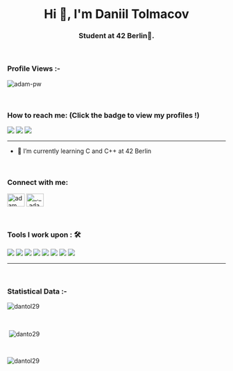 <h1 align="center">Hi 👋, I'm Daniil Tolmacov</h1>
<h3 align="center">Student at 42 Berlin🌟.</h3>

<br>

<p align="right"> <h3>Profile Views :-</h3> <img src="https://komarev.com/ghpvc/?username=dantol29&label=Profile%20views&color=0e75b6&style=flat"
    alt="adam-pw" /> 
  </p>

<br>

### How to reach me: <strong>(Click the badge to view my profiles !)</strong>

<img src="https://img.shields.io/badge/dantol29@gmail.com-%23D14836.svg?&style=for-the-badge&logo=gmail&logoColor=white" href="dantol29@gmail.com">   <a  href="https://www.instagram.com/dantol29/"><img src="https://img.shields.io/badge/@dantol29-%23E4405F.svg?&style=for-the-badge&logo=instagram&logoColor=white"></a>   <a href="https://www.linkedin.com/in/sharannyobasu/"><img src="https://img.shields.io/badge/Sharannyo Basu-%230077B5.svg?&style=for-the-badge&logo=linkedin&logoColor=white" ></a>

<hr>


- 🌱 I’m currently learning C and C++ at 42 Berlin

<br>

<h3 align="left">Connect with me:</h3>
<p align="left">
  <a href="https://www.linkedin.com/in/daniil-tolmacov/" target="blank"><img align="center"
      src="https://raw.githubusercontent.com/rahuldkjain/github-profile-readme-generator/master/src/images/icons/Social/linked-in-alt.svg"
      alt="adam pithewan" height="30" width="40" /></a>
  <a href="https://instagram.com/dantol29" target="blank"><img align="center"
      src="https://raw.githubusercontent.com/rahuldkjain/github-profile-readme-generator/master/src/images/icons/Social/instagram.svg"
      alt="_._.adam._" height="30" width="40" /></a>
</p>

<br>

### Tools I work upon : 🛠

<img src="https://img.shields.io/badge/c++%20-%2300599C.svg?&style=for-the-badge&logo=c%2B%2B&logoColor=white">   <img src="https://img.shields.io/badge/python%20-%2314354C.svg?&style=for-the-badge&logo=python&logoColor=white">   <img src="https://img.shields.io/badge/javascript%20-%23323330.svg?&style=for-the-badge&logo=javascript&logoColor=%23F7DF1E">   <img src="https://img.shields.io/badge/html5%20-%23E34F26.svg?&style=for-the-badge&logo=html5&logoColor=white">   <img src="https://img.shields.io/badge/css3%20-%231572B6.svg?&style=for-the-badge&logo=css3&logoColor=white">   <img src="https://img.shields.io/badge/react%20-%2320232a.svg?&style=for-the-badge&logo=react&logoColor=%2361DAFB">   <img src="https://img.shields.io/badge/bootstrap%20-%23563D7C.svg?&style=for-the-badge&logo=bootstrap&logoColor=white">   <img src="https://img.shields.io/badge/git%20-%23F05033.svg?&style=for-the-badge&logo=git&logoColor=white"/>
<hr>

<br>

<h3>Statistical Data :-</h3>
<p><img align="center"
    src="https://github-readme-stats.vercel.app/api/top-langs?username=dantol29&show_icons=true&locale=en&bg_color=0d1117&text_color=ffffff&layout=compact"
    alt="dantol29" 
    bg_color=#808080/></p>

<br>

<p>&nbsp;<img align="center" src="https://github-readme-stats.vercel.app/api?username=dantol29&show_icons=true&locale=en&bg_color=0d1117&text_color=ffffff&repo=convoychat"
    alt="danto29" /></p>

<br>

<p><img align="center" src="https://github-readme-streak-stats.herokuapp.com/?user=dantol29&theme=dark&background=0d1117&date_format=M%20j%5B%2C%20Y%5D" alt="dantol29" /></p>
      
<p align="left"> <a href="https://twitter.com/" target="blank"><img
      src="https://img.shields.io/twitter/follow/?logo=twitter&style=for-the-badge" alt="" /></a> </p>
